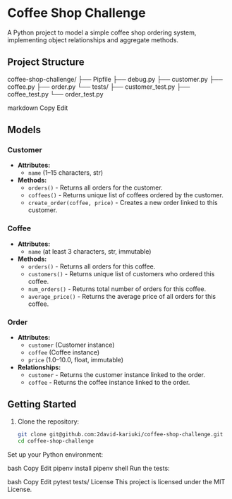 # Coffee Shop Challenge

A Python project to model a simple coffee shop ordering system, implementing object relationships and aggregate methods.

## Project Structure
coffee-shop-challenge/
├── Pipfile
├── debug.py
├── customer.py
├── coffee.py
├── order.py
└── tests/
├── customer_test.py
├── coffee_test.py
└── order_test.py

markdown
Copy
Edit

## Models

### Customer
- **Attributes:**
  - `name` (1–15 characters, str)
- **Methods:**
  - `orders()` - Returns all orders for the customer.
  - `coffees()` - Returns unique list of coffees ordered by the customer.
  - `create_order(coffee, price)` - Creates a new order linked to this customer.

### Coffee
- **Attributes:**
  - `name` (at least 3 characters, str, immutable)
- **Methods:**
  - `orders()` - Returns all orders for this coffee.
  - `customers()` - Returns unique list of customers who ordered this coffee.
  - `num_orders()` - Returns total number of orders for this coffee.
  - `average_price()` - Returns the average price of all orders for this coffee.

### Order
- **Attributes:**
  - `customer` (Customer instance)
  - `coffee` (Coffee instance)
  - `price` (1.0–10.0, float, immutable)
- **Relationships:**
  - `customer` - Returns the customer instance linked to the order.
  - `coffee` - Returns the coffee instance linked to the order.

## Getting Started
1. Clone the repository:
   ```bash
   git clone git@github.com:2david-kariuki/coffee-shop-challenge.git
   cd coffee-shop-challenge
Set up your Python environment:

bash
Copy
Edit
pipenv install
pipenv shell
Run the tests:

bash
Copy
Edit
pytest tests/
License
This project is licensed under the MIT License.